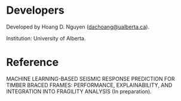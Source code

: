# Developers

Developed by Hoang D. Nguyen (dachoang@ualberta.ca). 

Institution: University of Alberta.

# Reference

MACHINE LEARNING-BASED SEISMIC RESPONSE PREDICTION FOR TIMBER BRACED FRAMES: PERFORMANCE, EXPLAINABILITY, AND INTEGRATION INTO FRAGILITY ANALYSIS (In preparation).
